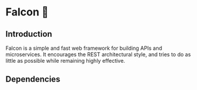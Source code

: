 # Falcon 🦅

## Introduction

Falcon is a simple and fast web framework for building APIs and microservices. It encourages the REST architectural style, and tries to do as little as possible while remaining highly effective.


## Dependencies

